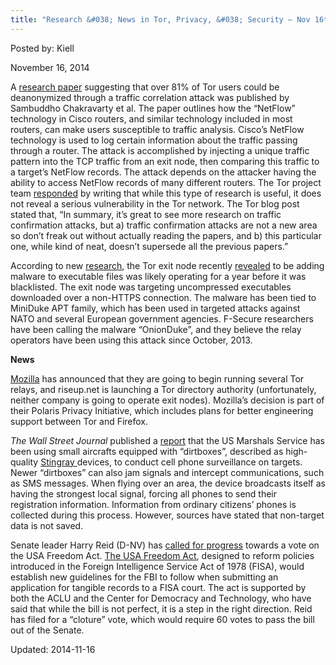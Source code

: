 ```yaml
---
title: "Research &#038; News in Tor, Privacy, &#038; Security – Nov 16th, 2014"
---
```


Posted by: Kiell

<span>November 16, 2014</span>

<p>A <a href="https://mice.cs.columbia.edu/getTechreport.php?techreportID=1545&amp;format=pdf">research paper</a> suggesting that over 81% of Tor users could be deanonymized through a traffic correlation attack was published by Sambuddho Chakravarty et al. The paper outlines how the “NetFlow” technology in Cisco routers, and similar technology included in most routers, can make users susceptible to traffic analysis. Cisco&#8217;s NetFlow technology is used to log certain information about the traffic passing through a router. The attack is accomplished by injecting a unique traffic pattern into the TCP traffic from an exit node, then comparing this traffic to a target&#8217;s NetFlow records. The attack depends on the attacker having the ability to access NetFlow records of many different routers. The Tor project team <a href="https://blog.torproject.org/blog/traffic-correlation-using-netflows">responded</a> by writing that while this type of research is useful, it does not reveal a serious vulnerability in the Tor network. The Tor blog post stated that, “In summary, it&#8217;s great to see more research on traffic confirmation attacks, but a) traffic confirmation attacks are not a new area so don&#8217;t freak out without actually reading the papers, and b) this particular one, while kind of neat, doesn&#8217;t supersede all the previous papers.”</p>
<p>According to new <a href="http://www.f-secure.com/weblog/archives/00002764.html">research</a>, the Tor exit node recently <a href="http://www.leviathansecurity.com/blog/the-case-of-the-modified-binaries/">revealed</a> to be adding malware to executable files was likely operating for a year before it was blacklisted. The exit node was targeting uncompressed executables downloaded over a non-HTTPS connection. The malware has been tied to MiniDuke APT family, which has been used in targeted attacks against NATO and several European government agencies. F-Secure researchers have been calling the malware “OnionDuke”, and they believe the relay operators have been using this attack since October, 2013.</p>
<p><strong>News</strong></p>
<p><a href="https://blog.mozilla.org/privacy/2014/11/10/introducing-polaris-privacy-initiative-to-accelerate-user-focused-privacy-online/">Mozilla</a> has announced that they are going to begin running several Tor relays, and riseup.net is launching a Tor directory authority (unfortunately, neither company is going to operate exit nodes). Mozilla’s decision is part of their Polaris Privacy Initiative, which includes plans for better engineering support between Tor and Firefox.</p>
<p><em>The Wall Street Journal</em> published a <a href="http://online.wsj.com/articles/americans-cellphones-targeted-in-secret-u-s-spy-program-1415917533">report</a> that the US Marshals Service has been using small aircrafts equipped with “dirtboxes”, described as high-quality <a href="http://en.wikipedia.org/wiki/Stingray_phone_tracker">Stingray </a>devices, to conduct cell phone surveillance on targets. Newer “dirtboxes” can also jam signals and intercept communications, such as SMS messages. When flying over an area, the device broadcasts itself as having the strongest local signal, forcing all phones to send their registration information. Information from ordinary citizens’ phones is collected during this process. However, sources have stated that non-target data is not saved.</p>
<p>Senate leader Harry Reid (D-NV) has <a href="http://arstechnica.com/tech-policy/2014/11/surprise-senate-will-vote-on-surveillance-reform-after-all/">called for progress</a> towards a vote on the USA Freedom Act. <a href="https://www.congress.gov/bill/113th-congress/senate-bill/2685">The USA Freedom Act</a>, designed to reform policies introduced in the Foreign Intelligence Service Act of 1978 (FISA), would establish new guidelines for the FBI to follow when submitting an application for tangible records to a FISA court. The act is supported by both the ACLU and the Center for Democracy and Technology, who have said that while the bill is not perfect, it is a step in the right direction. Reid has filed for a “cloture” vote, which would require 60 votes to pass the bill out of the Senate.</p>

Updated: 2014-11-16    
